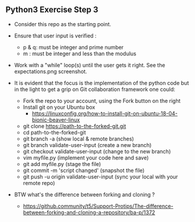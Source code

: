 Python3 Exercise Step 3
-----------------------
- Consider this repo as the starting point.

- Ensure that user input is verified :
	- p & q: must be integer and prime number
	- m : must be integer and less than the modulus

- Work with a "while" loop(s) until the user gets it right.  See the expectations.png screenshot.

- It is evident that the focus is the implementation of the python code but in the light to get a grip on Git collaboration framework one could:
	- Fork the repo to your account, using the Fork button on the right
    - Install git on your Ubuntu box
		- https://linuxconfig.org/how-to-install-git-on-ubuntu-18-04-bionic-beaver-linux
	- git clone https://path-to-the-forked-git.git
	- cd  path-to-the-forked-git
	- git branch -a (show local & remote branches)
	- git branch validate-user-input (create a new branch)
	- git checkout validate-user-input (change to the new branch)
	- vim myfile.py (implement your code here and save)
	- git add myfile.py (stage the file)
	- git commit -m 'script changed' (snapshot the file)
	- git push -u origin validate-user-input (sync your local with your remote repo)

- BTW what's the difference between forking and cloning ?
	- https://github.community/t5/Support-Protips/The-difference-between-forking-and-cloning-a-repository/ba-p/1372
